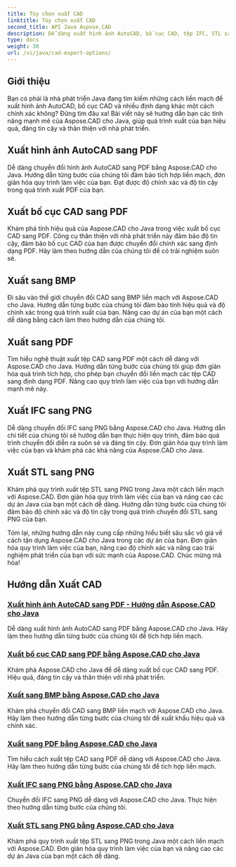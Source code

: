 ```yaml
---
title: Tùy chọn xuất CAD
linktitle: Tùy chọn xuất CAD
second_title: API Java Aspose.CAD
description: Dễ dàng xuất hình ảnh AutoCAD, bố cục CAD, tệp IFC, STL sang PDF, BMP, PNG bằng Aspose.CAD cho Java. Đơn giản hóa quy trình làm việc của bạn với hướng dẫn từng bước của chúng tôi.
type: docs
weight: 30
url: /vi/java/cad-export-options/
---
```


## Giới thiệu

Bạn có phải là nhà phát triển Java đang tìm kiếm những cách liền mạch để xuất hình ảnh AutoCAD, bố cục CAD và nhiều định dạng khác một cách chính xác không? Đừng tìm đâu xa! Bài viết này sẽ hướng dẫn bạn các tính năng mạnh mẽ của Aspose.CAD cho Java, giúp quá trình xuất của bạn hiệu quả, đáng tin cậy và thân thiện với nhà phát triển.

## Xuất hình ảnh AutoCAD sang PDF

Dễ dàng chuyển đổi hình ảnh AutoCAD sang PDF bằng Aspose.CAD cho Java. Hướng dẫn từng bước của chúng tôi đảm bảo tích hợp liền mạch, đơn giản hóa quy trình làm việc của bạn. Đạt được độ chính xác và độ tin cậy trong quá trình xuất PDF của bạn.

## Xuất bố cục CAD sang PDF

Khám phá tính hiệu quả của Aspose.CAD cho Java trong việc xuất bố cục CAD sang PDF. Công cụ thân thiện với nhà phát triển này đảm bảo độ tin cậy, đảm bảo bố cục CAD của bạn được chuyển đổi chính xác sang định dạng PDF. Hãy làm theo hướng dẫn của chúng tôi để có trải nghiệm suôn sẻ.

## Xuất sang BMP

Đi sâu vào thế giới chuyển đổi CAD sang BMP liền mạch với Aspose.CAD cho Java. Hướng dẫn từng bước của chúng tôi đảm bảo tính hiệu quả và độ chính xác trong quá trình xuất của bạn. Nâng cao dự án của bạn một cách dễ dàng bằng cách làm theo hướng dẫn của chúng tôi.

## Xuất sang PDF

Tìm hiểu nghệ thuật xuất tệp CAD sang PDF một cách dễ dàng với Aspose.CAD cho Java. Hướng dẫn từng bước của chúng tôi giúp đơn giản hóa quá trình tích hợp, cho phép bạn chuyển đổi liền mạch các tệp CAD sang định dạng PDF. Nâng cao quy trình làm việc của bạn với hướng dẫn mạnh mẽ này.

## Xuất IFC sang PNG

Dễ dàng chuyển đổi IFC sang PNG bằng Aspose.CAD cho Java. Hướng dẫn chi tiết của chúng tôi sẽ hướng dẫn bạn thực hiện quy trình, đảm bảo quá trình chuyển đổi diễn ra suôn sẻ và đáng tin cậy. Đơn giản hóa quy trình làm việc của bạn và khám phá các khả năng của Aspose.CAD cho Java.

## Xuất STL sang PNG

Khám phá quy trình xuất tệp STL sang PNG trong Java một cách liền mạch với Aspose.CAD. Đơn giản hóa quy trình làm việc của bạn và nâng cao các dự án Java của bạn một cách dễ dàng. Hướng dẫn từng bước của chúng tôi đảm bảo độ chính xác và độ tin cậy trong quá trình chuyển đổi STL sang PNG của bạn.

Tóm lại, những hướng dẫn này cung cấp những hiểu biết sâu sắc vô giá về cách tận dụng Aspose.CAD cho Java trong các dự án của bạn. Đơn giản hóa quy trình làm việc của bạn, nâng cao độ chính xác và nâng cao trải nghiệm phát triển của bạn với sức mạnh của Aspose.CAD. Chúc mừng mã hóa!
## Hướng dẫn Xuất CAD
### [Xuất hình ảnh AutoCAD sang PDF - Hướng dẫn Aspose.CAD cho Java](./export-autocad-images-to-pdf/)
Dễ dàng xuất hình ảnh AutoCAD sang PDF bằng Aspose.CAD cho Java. Hãy làm theo hướng dẫn từng bước của chúng tôi để tích hợp liền mạch.
### [Xuất bố cục CAD sang PDF bằng Aspose.CAD cho Java](./export-cad-layouts-to-pdf/)
Khám phá Aspose.CAD cho Java để dễ dàng xuất bố cục CAD sang PDF. Hiệu quả, đáng tin cậy và thân thiện với nhà phát triển.
### [Xuất sang BMP bằng Aspose.CAD cho Java](./export-to-bmp/)
Khám phá chuyển đổi CAD sang BMP liền mạch với Aspose.CAD cho Java. Hãy làm theo hướng dẫn từng bước của chúng tôi để xuất khẩu hiệu quả và chính xác.
### [Xuất sang PDF bằng Aspose.CAD cho Java](./export-to-pdf/)
Tìm hiểu cách xuất tệp CAD sang PDF dễ dàng với Aspose.CAD cho Java. Hãy làm theo hướng dẫn từng bước của chúng tôi để tích hợp liền mạch.
### [Xuất IFC sang PNG bằng Aspose.CAD cho Java](./export-ifc-to-png/)
Chuyển đổi IFC sang PNG dễ dàng với Aspose.CAD cho Java. Thực hiện theo hướng dẫn từng bước của chúng tôi.
### [Xuất STL sang PNG bằng Aspose.CAD cho Java](./export-stl-to-png/)
Khám phá quy trình xuất tệp STL sang PNG trong Java một cách liền mạch với Aspose.CAD. Đơn giản hóa quy trình làm việc của bạn và nâng cao các dự án Java của bạn một cách dễ dàng.